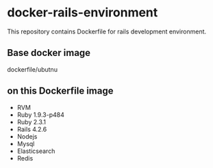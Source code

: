 # docker-rails-environment
  This repository contains Dockerfile for rails development environment.

## Base docker image
  dockerfile/ubutnu

## on this Dockerfile image
  - RVM 
  - Ruby 1.9.3-p484
  - Ruby 2.3.1 
  - Rails 4.2.6
  - Nodejs
  - Mysql
  - Elasticsearch
  - Redis

